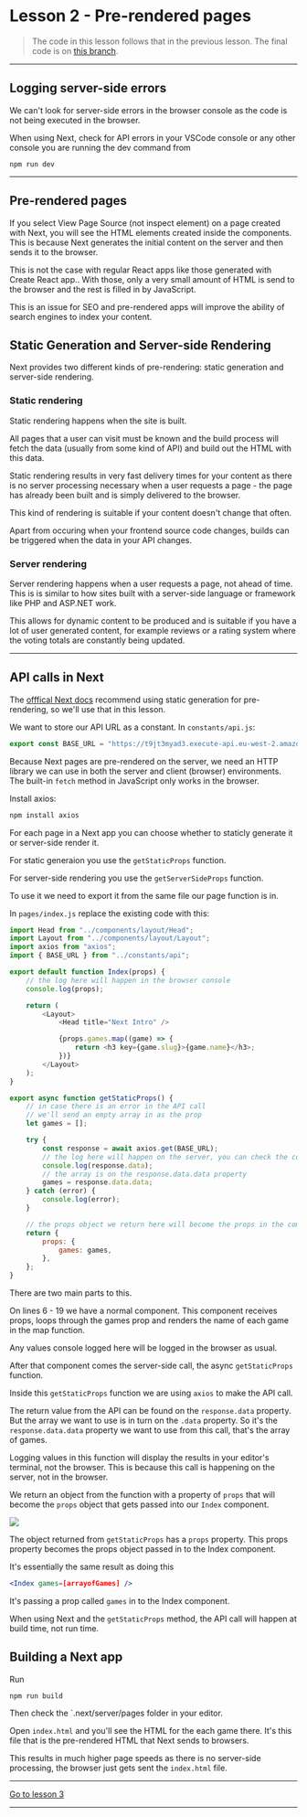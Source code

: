 # Lesson 2 - Pre-rendered pages

> The code in this lesson follows that in the previous lesson. The final code is on <a href="https://github.com/NoroffFEU/next-introduction/tree/2-pre-rendered-pages" target="_blank">this branch</a>.

---

## Logging server-side errors

We can't look for server-side errors in the browser console as the code is not being executed in the browser.

When using Next, check for API errors in your VSCode console or any other console you are running the dev command from

```
npm run dev
```

---

## Pre-rendered pages

If you select View Page Source (not inspect element) on a page created with Next, you will see the HTML elements created inside the components. This is because Next generates the initial content on the server and then sends it to the browser.

This is not the case with regular React apps like those generated with Create React app.. With those, only a very small amount of HTML is send to the browser and the rest is filled in by JavaScript.

This is an issue for SEO and pre-rendered apps will improve the ability of search engines to index your content.

## Static Generation and Server-side Rendering

Next provides two different kinds of pre-rendering: static generation and server-side rendering.

### Static rendering

Static rendering happens when the site is built.

All pages that a user can visit must be known and the build process will fetch the data (usually from some kind of API) and build out the HTML with this data.

Static rendering results in very fast delivery times for your content as there is no server processing necessary when a user requests a page - the page has already been built and is simply delivered to the browser.

This kind of rendering is suitable if your content doesn't change that often.

Apart from occuring when your frontend source code changes, builds can be triggered when the data in your API changes.

### Server rendering

Server rendering happens when a user requests a page, not ahead of time. This is is similar to how sites built with a server-side language or framework like PHP and ASP.NET work.

This allows for dynamic content to be produced and is suitable if you have a lot of user generated content, for example reviews or a rating system where the voting totals are constantly being updated.

---

## API calls in Next

The <a href="https://nextjs.org/docs/basic-features/pages" target="_blank">offfical Next docs</a> recommend using static generation for pre-rendering, so we'll use that in this lesson.

We want to store our API URL as a constant. In `constants/api.js`:

```js
export const BASE_URL = "https://t9jt3myad3.execute-api.eu-west-2.amazonaws.com/api/old-games";
```

Because Next pages are pre-rendered on the server, we need an HTTP library we can use in both the server and client (browser) environments. The built-in `fetch` method in JavaScript only works in the browser.

Install axios:

```js
npm install axios
```

For each page in a Next app you can choose whether to staticly generate it or server-side render it.

For static generaion you use the `getStaticProps` function.

For server-side rendering you use the `getServerSideProps` function.

To use it we need to export it from the same file our page function is in.

In `pages/index.js` replace the existing code with this:

```js
import Head from "../components/layout/Head";
import Layout from "../components/layout/Layout";
import axios from "axios";
import { BASE_URL } from "../constants/api";

export default function Index(props) {
	// the log here will happen in the browser console
	console.log(props);

	return (
		<Layout>
			<Head title="Next Intro" />

			{props.games.map((game) => {
				return <h3 key={game.slug}>{game.name}</h3>;
			})}
		</Layout>
	);
}

export async function getStaticProps() {
	// in case there is an error in the API call
	// we'll send an empty array in as the prop
	let games = [];

	try {
		const response = await axios.get(BASE_URL);
		// the log here will happen on the server, you can check the console in your editor
		console.log(response.data);
		// the array is on the response.data.data property
		games = response.data.data;
	} catch (error) {
		console.log(error);
	}

	// the props object we return here will become the props in the component
	return {
		props: {
			games: games,
		},
	};
}
```

There are two main parts to this.

On lines 6 - 19 we have a normal component. This component receives props, loops through the games prop and renders the name of each game in the map function.

Any values console logged here will be logged in the browser as usual.

After that component comes the server-side call, the async `getStaticProps` function.

Inside this `getStaticProps` function we are using `axios` to make the API call.

The return value from the API can be found on the `response.data` property. But the array we want to use is in turn on the `.data` property. So it's the `response.data.data` property we want to use from this call, that's the array of games.

Logging values in this function will display the results in your editor's terminal, not the browser. This is because this call is happening on the server, not in the browser.

We return an object from the function with a property of `props` that will become the `props` object that gets passed into our `Index` component.

<img src="/images/next-api-calls-1.png" style="max-width: 800px" />

The object returned from `getStaticProps` has a `props` property. This props property becomes the props object passed in to the Index component.

It's essentially the same result as doing this

```jsx
<Index games=[arrayofGames] />
```

It's passing a prop called `games` in to the Index component.

When using Next and the `getStaticProps` method, the API call will happen at build time, not run time.

## Building a Next app

Run

```
npm run build
```

Then check the `.next/server/pages folder in your editor.

Open `index.html` and you'll see the HTML for the each game there. It's this file that is the pre-rendered HTML that Next sends to browsers.

This results in much higher page speeds as there is no server-side processing, the browser just gets sent the `index.html` file.

---

[Go to lesson 3](3)

---
